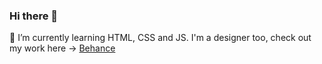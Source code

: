 ### Hi there 👋

🌱 I’m currently learning HTML, CSS and JS.
    I'm a designer too, check out my work here -> <a href="https://www.behance.net/esteb_ac">Behance</a>
<!--
**essan1/essan1** is a ✨ _special_ ✨ repository because its `README.md` (this file) appears on your GitHub profile.

Here are some ideas to get you started:

- 🔭 I’m currently working on ...
- 🌱 I’m currently learning ...
- 👯 I’m looking to collaborate on ...
- 🤔 I’m looking for help with ...
- 💬 Ask me about ...
- 📫 How to reach me: ...
- 😄 Pronouns: ...
- ⚡ Fun fact: ...
-->
